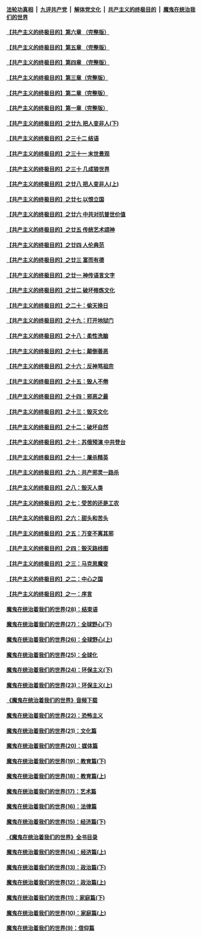 ####  [法轮功真相](../../../../basic/blob/master/README.md?t=04111130) &nbsp;|&nbsp; [九评共产党](../../../../9ping.md/blob/master/README.md?t=04111130) &nbsp;|&nbsp; [解体党文化](../../../../jtdwh.md/blob/master/README.md?t=04111130)  &nbsp;|&nbsp; [共产主义的终极目的](../../../../gczydzjmd.md/blob/master/README.md?t=04111130) &nbsp;|&nbsp; [魔鬼在统治我们的世界](../../../../mgztzwmdsj.md/blob/master/README.md?t=04111130) 

#### [【共产主义的终极目的】第六章 （完整版）](../pages/nsc422/n11428913.md?t=04111130) 

#### [【共产主义的终极目的】第五章 （完整版）](../pages/nsc422/n11428912.md?t=04111130) 

#### [【共产主义的终极目的】第四章 （完整版）](../pages/nsc422/n11428907.md?t=04111130) 

#### [【共产主义的终极目的】第三章（完整版）](../pages/nsc422/n11428848.md?t=04111130) 

#### [【共产主义的终极目的】第二章（完整版）](../pages/nsc422/n11428831.md?t=04111130) 

#### [【共产主义的终极目的】第一章（完整版）](../pages/nsc422/n11417651.md?t=04111130) 

#### [【共产主义的终极目的】之廿九 把人变非人(下)](../pages/nsc422/n11344140.md?t=04111130) 

#### [【共产主义的终极目的】之三十二 结语](../pages/nsc422/n11360535.md?t=04111130) 

#### [【共产主义的终极目的】之三十一 末世景观](../pages/nsc422/n11351129.md?t=04111130) 

#### [【共产主义的终极目的】之三十 几成狼世界](../pages/nsc422/n11348280.md?t=04111130) 

#### [【共产主义的终极目的】之廿八 把人变非人(上)](../pages/nsc422/n11340492.md?t=04111130) 

#### [【共产主义的终极目的】之廿七 以恨立国](../pages/nsc422/n11336944.md?t=04111130) 

#### [【共产主义的终极目的】之廿六 中共对抗普世价值](../pages/nsc422/n11324785.md?t=04111130) 

#### [【共产主义的终极目的】之廿五 传统艺术颂神](../pages/nsc422/n11296396.md?t=04111130) 

#### [【共产主义的终极目的】之廿四 人伦典范](../pages/nsc422/n11296397.md?t=04111130) 

#### [【共产主义的终极目的】之廿三 富而有德](../pages/nsc422/n11283598.md?t=04111130) 

#### [【共产主义的终极目的】之廿一 神传语言文字](../pages/nsc422/n11263265.md?t=04111130) 

#### [【共产主义的终极目的】之廿二 破坏修炼文化](../pages/nsc422/n11245728.md?t=04111130) 

#### [【共产主义的终极目的】之二十：偷天换日](../pages/nsc422/n11238846.md?t=04111130) 

#### [【共产主义的终极目的】之十九：打开地狱门](../pages/nsc422/n11206376.md?t=04111130) 

#### [【共产主义的终极目的】之十八：柔性洗脑](../pages/nsc422/n11199994.md?t=04111130) 

#### [【共产主义的终极目的】之十七：颠倒善恶](../pages/nsc422/n11179782.md?t=04111130) 

#### [【共产主义的终极目的】之十六：反神骂祖宗](../pages/nsc422/n11166798.md?t=04111130) 

#### [【共产主义的终极目的】之十五：毁人不倦](../pages/nsc422/n11166792.md?t=04111130) 

#### [【共产主义的终极目的】之十四：邪恶之最](../pages/nsc422/n11150249.md?t=04111130) 

#### [【共产主义的终极目的】之十三：毁灭文化](../pages/nsc422/n11135227.md?t=04111130) 

#### [【共产主义的终极目的】之十二：破坏自然](../pages/nsc422/n11135214.md?t=04111130) 

#### [【共产主义的终极目的】之十：苏俄预演 中共登台](../pages/nsc422/n11118424.md?t=04111130) 

#### [【共产主义的终极目的】之十一：屠杀精英](../pages/nsc422/n11118442.md?t=04111130) 

#### [【共产主义的终极目的】之九：共产邪灵一路杀](../pages/nsc422/n11114139.md?t=04111130) 

#### [【共产主义的终极目的】之八：毁灭人类](../pages/nsc422/n11108503.md?t=04111130) 

#### [【共产主义的终极目的】之七：受苦的还是工农](../pages/nsc422/n11101809.md?t=04111130) 

#### [【共产主义的终极目的】之六：甜头和苦头](../pages/nsc422/n11096971.md?t=04111130) 

#### [【共产主义的终极目的】之五：万变不离其邪](../pages/nsc422/n11091285.md?t=04111130) 

#### [【共产主义的终极目的】之四：毁灭路线图](../pages/nsc422/n11086284.md?t=04111130) 

#### [【共产主义的终极目的】之三：马克思魔变](../pages/nsc422/n11061941.md?t=04111130) 

#### [【共产主义的终极目的】之二：中心之国](../pages/nsc422/n11047728.md?t=04111130) 

#### [【共产主义的终极目的】之一：序言](../pages/nsc422/n11086077.md?t=04111130) 

#### [魔鬼在统治着我们的世界(28)：结束语](../pages/nsc422/n10936246.md?t=04111130) 

#### [魔鬼在统治着我们的世界(27)：全球野心(下)](../pages/nsc422/n10928319.md?t=04111130) 

#### [魔鬼在统治着我们的世界(26)：全球野心(上)](../pages/nsc422/n10900318.md?t=04111130) 

#### [魔鬼在统治着我们的世界(25)：全球化](../pages/nsc422/n10788205.md?t=04111130) 

#### [魔鬼在统治着我们的世界(24)：环保主义(下)](../pages/nsc422/n10695307.md?t=04111130) 

#### [魔鬼在统治着我们的世界(23)：环保主义(上)](../pages/nsc422/n10688613.md?t=04111130) 

#### [《魔鬼在统治着我们的世界》音频下载](../pages/nsc422/n10635553.md?t=04111130) 

#### [魔鬼在统治着我们的世界(22)：恐怖主义](../pages/nsc422/n10614727.md?t=04111130) 

#### [魔鬼在统治着我们的世界(21)：文化篇](../pages/nsc422/n10597706.md?t=04111130) 

#### [魔鬼在统治着我们的世界(20)：媒体篇](../pages/nsc422/n10586579.md?t=04111130) 

#### [魔鬼在统治着我们的世界(19)：教育篇(下)](../pages/nsc422/n10564808.md?t=04111130) 

#### [魔鬼在统治着我们的世界(18)：教育篇(上)](../pages/nsc422/n10526970.md?t=04111130) 

#### [魔鬼在统治着我们的世界(17)：艺术篇](../pages/nsc422/n10499093.md?t=04111130) 

#### [魔鬼在统治着我们的世界(16)：法律篇](../pages/nsc422/n10485969.md?t=04111130) 

#### [魔鬼在统治着我们的世界(15)：经济篇(下)](../pages/nsc422/n10469975.md?t=04111130) 

#### [《魔鬼在统治着我们的世界》全书目录](../pages/nsc422/n10464261.md?t=04111130) 

#### [魔鬼在统治着我们的世界(14)：经济篇(上)](../pages/nsc422/n10457370.md?t=04111130) 

#### [魔鬼在统治着我们的世界(13)：政治篇(下)](../pages/nsc422/n10448270.md?t=04111130) 

#### [魔鬼在统治着我们的世界(12)：政治篇(上)](../pages/nsc422/n10444576.md?t=04111130) 

#### [魔鬼在统治着我们的世界(11)：家庭篇(下)](../pages/nsc422/n10440961.md?t=04111130) 

#### [魔鬼在统治着我们的世界(10)：家庭篇(上)](../pages/nsc422/n10435448.md?t=04111130) 

#### [魔鬼在统治着我们的世界(9)：信仰篇](../pages/nsc422/n10432159.md?t=04111130) 

